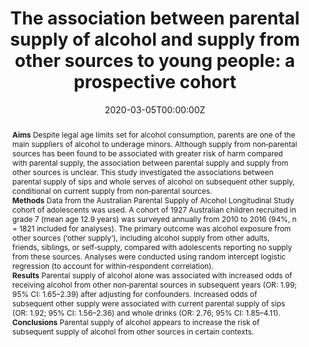 ﻿---
abstract: "**Aims**
Despite legal age limits set for alcohol consumption, parents are one of the main suppliers of alcohol to underage minors. Although supply from non‐parental sources has been found to be associated with greater risk of harm compared with parental supply, the association between parental supply and supply from other sources is unclear. This study investigated the associations between parental supply of sips and whole serves of alcohol on subsequent other supply, conditional on current supply from non‐parental sources.
<br>**Methods**
Data from the Australian Parental Supply of Alcohol Longitudinal Study cohort of adolescents was used. A cohort of 1927 Australian children recruited in grade 7 (mean age 12.9 years) was surveyed annually from 2010 to 2016 (94%, n = 1821 included for analyses). The primary outcome was alcohol exposure from other sources (‘other supply’), including alcohol supply from other adults, friends, siblings, or self‐supply, compared with adolescents reporting no supply from these sources. Analyses were conducted using random intercept logistic regression (to account for within‐respondent correlation).
<br>**Results**
Parental supply of alcohol alone was associated with increased odds of receiving alcohol from other non‐parental sources in subsequent years (OR: 1.99; 95% CI: 1.65–2.39) after adjusting for confounders. Increased odds of subsequent other supply were associated with current parental supply of sips (OR: 1.92; 95% CI: 1.56–2.36) and whole drinks (OR: 2.76; 95% CI: 1.85–4.11).
<br>**Conclusions**
Parental supply of alcohol appears to increase the risk of subsequent supply of alcohol from other sources in certain contexts."
authors:
- Veronica Boland
- author
- Wing See Yuen
- Amy Peacock
- Alexandra Aiken
- Monika Wadolowski
- Delyse Hutchinson
- Jackob Najman
- Tim Slade
- Raimondo Bruno
- Nyanda McBride
- Louisa Degenhardt
- Kypros Kypri
- Richard P Mattick
date: "2020-03-05T00:00:00Z"
doi: "10.1111/add.15033"
featured: false
image:
  caption: 'Image credit: [**Alcohol Problems and Solutions**]'
  focal_point: ""
  preview_only: false
projects:
- APSALS
publication: 'Addiction'
publication_short: ""
publication_types:
- "2"
publishDate: "2020-03-05T00:00:00Z"
summary: An analysis of the link between parental supply and subsequent supply from other sources.
tags:
- Alcohol
- Adolescence
- Longitudinal cohort study
url_source: "https://onlinelibrary.wiley.com/doi/abs/10.1111/add.15033"
title: "The association between parental supply of alcohol and supply from other sources to young people: a prospective cohort"
---
